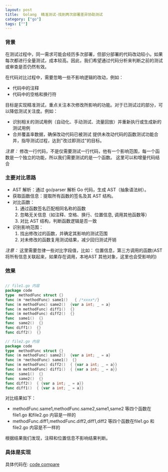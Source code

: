 ```yaml
---
layout: post
title:  Golang  精准测试-找到两次部署差异协助测试
category: ["go"]
tags: [""]
---
```


### 背景

在测试过程中，同一需求可能会经历多次部署，但部分部署的代码改动较小。如果每次都进行全量测试，成本较高。因此，我们希望通过代码分析来判断之前的测试或审查是否仍然有效。

在代码对比过程中，需要忽略一些不影响逻辑的改动，例如：

- 代码中的注释
- 代码中的空格和换行符

目标是实现精准测试，重点关注本次修改所影响的功能。对于已测试过的部分，可以降低测试关注度。例如：

- 识别相关的测试用例（自动化、手动测试、流量回放）并重新执行或生成新的测试用例
- 合并覆盖率数据，确保改动代码已被测试
提供未改动代码的函数测试功能合并，指导测试过程，达到"改过即测过"的目标。

*注意：* 修改一行代码，不是仅需要测试一行代码，他有一个影响范围，每一个函数是一个独立的功能，所以我们需要测试的是一个函数。 这里可以和增量代码结合

### 主要对比思路

- AST 解析：通过 go/parser 解析 Go 代码，生成 AST（抽象语法树）。
- 获取函数信息：提取所有函数的签名及其 AST 结构。
- 对比函数：
    1. 通过函数签名匹配相同名称的函数 
    2. 忽略无关信息（如注释、空格、换行、位置信息, 调用其他函数等）
    3. 对比 AST 结构，判断函数逻辑是否一致
- 识别影响范围：
    1. 找出修改过的函数，并确定其影响的测试范围
    2. 对未修改的函数复用测试结果，减少回归测试开销

*注意：*  这里需要忽律一些对比字段值，比如： 位置信息，第三方调用的函数(AST 将所有信息关联起来，如果存在调用，本地AST 其他对象，这里也会受影响的)

###  效果

```go

// file1.go 内容
package code
type  methodFunc struct {}
func (m *methodFunc) same1()   { /*xxxx*/}
func (m methodFunc) same2()  {var a int; _ = a}
func (m methodFunc) diff1()  {}
func (m methodFunc) diff2()  {}
func  same1()  {}
func  same2()  {}
func diff1()  {}
func diff2()  {}

// file2.go 内容
package code
type  methodFunc struct {}
func (m methodFunc) same2()  {var a int; _ = a}
func (m *methodFunc) same1()  {}
func (m methodFunc) diff2()  { {var a int; _ = a}}
func (m methodFunc) diff1()  { {var a int; _ = a}}
func  same1()  {}
func  same2()  {}
func diff2()  { {var a int; _ = a}}
func diff1()  { {var a int; _ = a}}
```

对比结果如下：
- methodFunc.same1,methodFunc.same2,same1,same2 等四个函数在file1.go 和file2.go 内容是一样的
- methodFunc.diff1,methodFunc.diff2,diff1,diff2 等四个函数在file1.go 和file2.go 内容是不一样的

根据结果我们发现，注释和位置信息不影响结果判断。 


### 具体是实现 

具体代码在: [code compare](https://github.com/rentiansheng/fc/tree/master/code)





